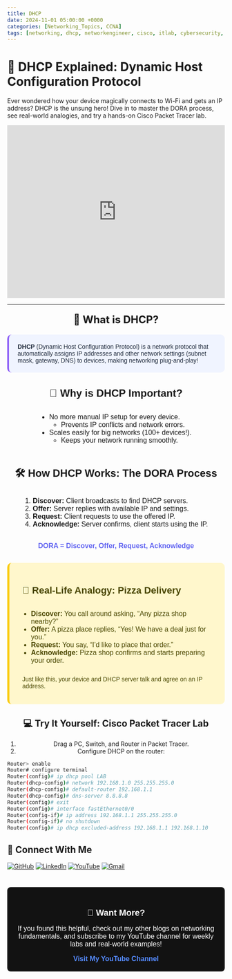 ```yaml
---
title: DHCP
date: 2024-11-01 05:00:00 +0000
categories: [Networking_Topics, CCNA]
tags: [networking, dhcp, networkengineer, cisco, itlab, cybersecurity, networkbasics]
---
```


<style>
  /* General font */
  .dhcp-content {
    font-family: sans-serif;
    max-width: 800px;
    margin: auto;
  }

  /* Highlight box (what is DHCP) */
  .highlight-box {
    border-left: 4px solid #8b5cf6;
    padding: 20px;
    border-radius: 10px;
    margin: 20px auto;
    background-color: #f0f4ff; /* light background */
    color: #1e293b; /* dark text */
  }

  /* Real-life analogy box */
  .analogy-box {
    border-left: 5px solid #facc15;
    padding: 20px 30px;
    border-radius: 10px;
    margin: 30px auto;
    background-color: #fff7cc;
    color: #4b4700;
  }

  /* Table styling */
  table.summary-table {
    border-collapse: collapse;
    border: 1px solid #444;
    width: 100%;
    background-color: #f9fafb;
    color: #111827;
    border-radius: 8px;
    overflow: hidden;
    margin: 20px auto 40px;
  }
  table.summary-table th,
  table.summary-table td {
    padding: 10px 20px;
    border: 1px solid #444;
    text-align: left;
  }
  table.summary-table thead tr {
    background-color: #e0e7ff;
  }

  /* Responsive and center */
  .center-text {
    text-align: center;
  }

  /* YouTube button style */
  .yt-btn {
    background-color: #1d5569ff;
    color: white;
    padding: 12px 24px;
    text-decoration: none;
    border-radius: 6px;
    font-weight: bold;
    font-family: sans-serif;
    display: inline-block;
    margin: 20px auto;
  }
</style>

# 🧠 DHCP Explained: Dynamic Host Configuration Protocol

Ever wondered how your device magically connects to Wi-Fi and gets an IP address? DHCP is the unsung hero! Dive in to master the DORA process, see real-world analogies, and try a hands-on Cisco Packet Tracer lab.

<!-- Your post content -->

<!-- Embed full YouTube video -->
<iframe width="100%" height="400"
  src="https://www.youtube.com/embed/pC4arvFvjT0"
  title="YouTube video player"
  frameborder="0"
  allow="accelerometer; autoplay; clipboard-write; encrypted-media; gyroscope; picture-in-picture"
  allowfullscreen>
</iframe>



---

<div class="center-text" style="margin: 20px 0;">
  <span style="font-size: 24px; font-weight: bold;">📌 What is DHCP?</span>
</div>

<div class="highlight-box dhcp-content">
  <strong>DHCP</strong> (Dynamic Host Configuration Protocol) is a network protocol that automatically assigns IP addresses and other network settings (subnet mask, gateway, DNS) to devices, making networking plug-and-play!
</div>

<div class="dhcp-content" style="margin: 20px auto; text-align: center;">
  <h2 style="font-size: 24px; font-weight: bold; margin-bottom: 16px;">🚀 Why is DHCP Important?</h2>
  <ul style="display: inline-block; text-align: left; font-size: 16px; padding-left: 20px;">
    <li>No more manual IP setup for every device.
      <ul>
        <li>Prevents IP conflicts and network errors.</li>
      </ul>
    </li>
    <li>Scales easily for big networks (100+ devices!).
      <ul>
        <li>Keeps your network running smoothly.</li>
      </ul>
    </li>
  </ul>
</div>

<div class="dhcp-content" style="margin: 20px auto; text-align: center;">
  <h2 style="font-size: 24px; font-weight: bold; margin-bottom: 16px;">🛠️ How DHCP Works: The DORA Process</h2>
  <ol style="text-align: left; display: inline-block; font-size: 16px; padding-left: 20px; margin-bottom: 16px;">
    <li><strong>Discover:</strong> Client broadcasts to find DHCP servers.</li>
    <li><strong>Offer:</strong> Server replies with available IP and settings.</li>
    <li><strong>Request:</strong> Client requests to use the offered IP.</li>
    <li><strong>Acknowledge:</strong> Server confirms, client starts using the IP.</li>
  </ol>
  <p style="font-weight: bold; color: #6366f1; font-size: 16px;">
    DORA = Discover, Offer, Request, Acknowledge
  </p>
</div>

<div class="analogy-box dhcp-content">
  <h2 style="font-size: 22px; font-weight: bold; margin-bottom: 16px;">🍕 Real-Life Analogy: Pizza Delivery</h2>
  <ul style="text-align: left; display: inline-block; font-size: 16px; padding-left: 20px; margin-bottom: 16px;">
    <li><strong>Discover:</strong> You call around asking, “Any pizza shop nearby?”</li>
    <li><strong>Offer:</strong> A pizza place replies, “Yes! We have a deal just for you.”</li>
    <li><strong>Request:</strong> You say, “I’d like to place that order.”</li>
    <li><strong>Acknowledge:</strong> Pizza shop confirms and starts preparing your order.</li>
  </ul>
  <p style="margin-top: 10px;">Just like this, your device and DHCP server talk and agree on an IP address.</p>
</div>

<div class="center-text">

## 💻 Try It Yourself: Cisco Packet Tracer Lab

1. Drag a PC, Switch, and Router in Packet Tracer.  
2. Configure DHCP on the router:

</div>

```bash
Router> enable
Router# configure terminal
Router(config)# ip dhcp pool LAB
Router(dhcp-config)# network 192.168.1.0 255.255.255.0
Router(dhcp-config)# default-router 192.168.1.1
Router(dhcp-config)# dns-server 8.8.8.8
Router(config)# exit
Router(config)# interface fastEthernet0/0
Router(config-if)# ip address 192.168.1.1 255.255.255.0
Router(config-if)# no shutdown
Router(config)# ip dhcp excluded-address 192.168.1.1 192.168.1.10
```

## 🙌 Connect With Me

[![GitHub](https://img.shields.io/badge/GitHub-Profile-black?style=for-the-badge&logo=github)](https://github.com/Ntwork-Beginner)
[![LinkedIn](https://img.shields.io/badge/LinkedIn-Connect-blue?style=for-the-badge&logo=linkedin)](https://www.linkedin.com/in/ntworkbeginner/)
[![YouTube](https://img.shields.io/badge/YouTube-Subscribe-red?style=for-the-badge&logo=youtube)](https://www.youtube.com/@Ntwork_Beginner)
[![Gmail](https://img.shields.io/badge/Gmail-Mail-red?style=for-the-badge&logo=gmail)](mailto:your.bittudhillon011@gmail.com)



<div style="background-color: #121212; color: white; padding: 20px; border-radius: 8px; text-align: center; font-family: sans-serif; max-width: 800px; margin: 40px auto;">

  <h2 style="font-weight: bold; font-size: 20px; margin-bottom: 12px;">
    🔔 Want More?
  </h2>

  <p style="font-size: 16px; margin-bottom: 16px;">
    If you found this helpful, check out my other blogs on networking fundamentals, and subscribe to my YouTube channel for weekly labs and real-world examples!
  </p>

  <a href="https://www.youtube.com/@ntwork_beginner" target="_blank" style="color: #558bff; font-weight: 600; font-size: 16px; text-decoration: none;">
    Visit My YouTube Channel
  </a>

</div>

